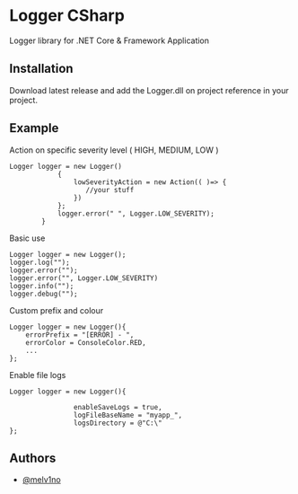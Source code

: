 
# Logger CSharp

Logger library for .NET Core & Framework Application




## Installation

Download latest release and add the Logger.dll on project reference in your project.
    
## Example

Action on specific severity level ( HIGH, MEDIUM, LOW )

```
Logger logger = new Logger()
            {
                lowSeverityAction = new Action(( )=> {
                   //your stuff
                })
            };
            logger.error(" ", Logger.LOW_SEVERITY);
        }

```

Basic use

```
Logger logger = new Logger();
logger.log("");
logger.error("");
logger.error("", Logger.LOW_SEVERITY)
logger.info("");
logger.debug("");

```

Custom prefix and colour

```
Logger logger = new Logger(){
    errorPrefix = "[ERROR] - ",
    errorColor = ConsoleColor.RED,
    ...
};

```

Enable file logs

```
Logger logger = new Logger(){

                enableSaveLogs = true,
                logFileBaseName = "myapp_",
                logsDirectory = @"C:\"
};

```

## Authors

- [@melv1no](https://www.github.com/melv1no)


